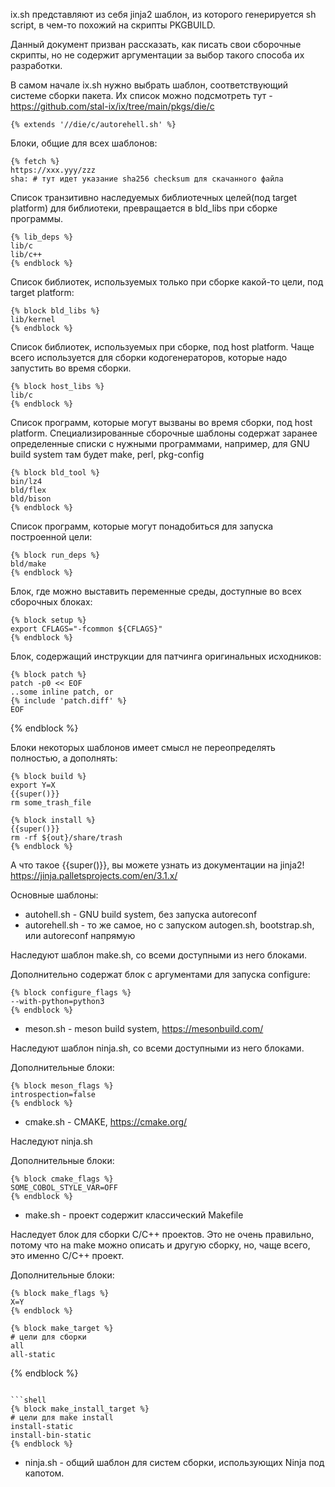 ix.sh представляют из себя jinja2 шаблон, из которого генерируется sh script, в чем-то похожий на скрипты PKGBUILD.

Данный документ призван рассказать, как писать свои сборочные скрипты, но не содержит аргументации за выбор такого способа их разработки.

В самом начале ix.sh нужно выбрать шаблон, соответствующий системе сборки пакета. Их список можно подсмотреть тут - https://github.com/stal-ix/ix/tree/main/pkgs/die/c

```shell
{% extends '//die/c/autorehell.sh' %}
```

Блоки, общие для всех шаблонов:

```shell
{% fetch %}
https://xxx.yyy/zzz
sha: # тут идет указание sha256 checksum для скачанного файла
```

Список транзитивно наследуемых библиотечных целей(под target platform) для библиотеки, превращается в bld_libs при сборке программы.
```
{% lib_deps %}
lib/c
lib/c++
{% endblock %}
```

Список библиотек, используемых только при сборке какой-то цели, под target platform:
```shell
{% block bld_libs %}
lib/kernel
{% endblock %}
```

Список библиотек, используемых при сборке, под host platform. Чаще всего используется для сборки кодогенераторов, которые надо запустить во время сборки.
```shell
{% block host_libs %}
lib/c
{% endblock %}
```

Список программ, которые могут вызваны во время сборки, под host platform. Специализированные сборочные шаблоны содержат заранее определенные списки с нужными программами, например, для GNU build system там будет make, perl, pkg-config
```shell
{% block bld_tool %}
bin/lz4
bld/flex
bld/bison
{% endblock %}
```

Список программ, которые могут понадобиться для запуска построенной цели:
```shell
{% block run_deps %}
bld/make
{% endblock %}
```

Блок, где можно выставить переменные среды, доступные во всех сборочных блоках:
```shell
{% block setup %}
export CFLAGS="-fcommon ${CFLAGS}"
{% endblock %}
```

Блок, содержащий инструкции для патчинга оригинальных исходников:
```shell
{% block patch %}
patch -p0 << EOF
..some inline patch, or
{% include 'patch.diff' %}
EOF
```
{% endblock %}

Блоки некоторых шаблонов имеет смысл не переопределять полностью, а дополнять:

```shell
{% block build %}
export Y=X
{{super()}}
rm some_trash_file
```

```shell
{% block install %}
{{super()}}
rm -rf ${out}/share/trash
{% endblock %}
```

А что такое {{super()}}, вы можете узнать из документации на jinja2! https://jinja.palletsprojects.com/en/3.1.x/

Основные шаблоны:

* autohell.sh - GNU build system, без запуска autoreconf
* autorehell.sh - то же самое, но с запуском autogen.sh, bootstrap.sh, или autoreconf напрямую

Наследуют шаблон make.sh, со всеми доступными из него блоками.

Дополнительно содержат блок с аргументами для запуска configure:
```shell
{% block configure_flags %}
--with-python=python3
{% endblock %}
```

* meson.sh - meson build system, https://mesonbuild.com/

Наследуют шаблон ninja.sh, со всеми доступными из него блоками.

Дополнительные блоки:

```shell
{% block meson_flags %}
introspection=false
{% endblock %}
```

* cmake.sh - CMAKE, https://cmake.org/

Наследуют ninja.sh

Дополнительные блоки:

```shell
{% block cmake_flags %}
SOME_COBOL_STYLE_VAR=OFF
{% endblock %}
```

* make.sh - проект содержит классический Makefile

Наследует блок для сборки C/C++ проектов. Это не очень правильно, потому что на make можно описать и другую сборку, но, чаще всего, это именно C/C++ проект.

Дополнительные блоки:

```shell
{% block make_flags %}
X=Y
{% endblock %}
```

```shell
{% block make_target %}
# цели для сборки
all
all-static
```
{% endblock %}
```

```shell
{% block make_install_target %}
# цели для make install
install-static
install-bin-static
{% endblock %}
```

* ninja.sh - общий шаблон для систем сборки, использующих Ninja под капотом.
